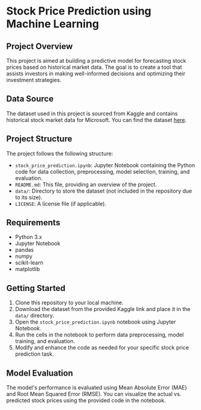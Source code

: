 # Stock Price Prediction using Machine Learning

## Project Overview
This project is aimed at building a predictive model for forecasting stock prices based on historical market data. The goal is to create a tool that assists investors in making well-informed decisions and optimizing their investment strategies.

## Data Source
The dataset used in this project is sourced from Kaggle and contains historical stock market data for Microsoft. You can find the dataset [here](https://www.kaggle.com/datasets/prasoonkottarathil/microsoft-lifetime-stocks-dataset).

## Project Structure
The project follows the following structure:

- `stock_price_prediction.ipynb`: Jupyter Notebook containing the Python code for data collection, preprocessing, model selection, training, and evaluation.
- `README.md`: This file, providing an overview of the project.
- `data/`: Directory to store the dataset (not included in the repository due to its size).
- `LICENSE`: A license file (if applicable).

## Requirements
- Python 3.x
- Jupyter Notebook
- pandas
- numpy
- scikit-learn
- matplotlib

## Getting Started
1. Clone this repository to your local machine.
2. Download the dataset from the provided Kaggle link and place it in the `data/` directory.
3. Open the `stock_price_prediction.ipynb` notebook using Jupyter Notebook.
4. Run the cells in the notebook to perform data preprocessing, model training, and evaluation.
5. Modify and enhance the code as needed for your specific stock price prediction task.

## Model Evaluation
The model's performance is evaluated using Mean Absolute Error (MAE) and Root Mean Squared Error (RMSE). You can visualize the actual vs. predicted stock prices using the provided code in the notebook.
